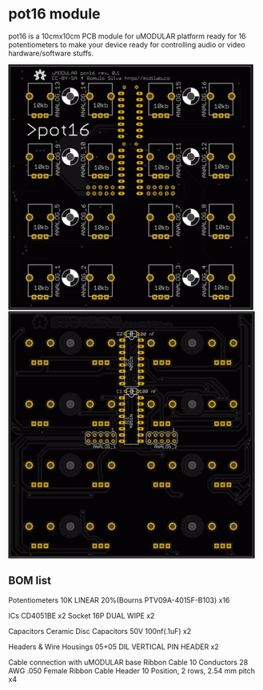 # pot16 module

pot16 is a 10cmx10cm PCB module for uMODULAR platform ready for 16 potentiometers to make your device ready for controlling audio or video hardware/software stuffs.

![Image of uMODULAR pot16 pcb top view](https://raw.githubusercontent.com/midilab/uMODULAR/master/pot16/umodular_pot16_top.png)
![Image of uMODULAR pot16 pcb bottom view](https://raw.githubusercontent.com/midilab/uMODULAR/master/pot16/umodular_pot16_bottom.png)

## BOM list

Potentiometers
10K LINEAR 20%(Bourns PTV09A-4015F-B103) x16

ICs
CD4051BE x2
Socket 16P DUAL WIPE x2

Capacitors
Ceramic Disc Capacitors
50V 100nf(.1uF) x2

Headers & Wire Housings
05+05 DIL VERTICAL PIN HEADER x2

Cable connection with uMODULAR base
Ribbon Cable 10 Conductors 28 AWG .050
Female Ribbon Cable Header 10 Position, 2 rows, 2.54 mm pitch x4

